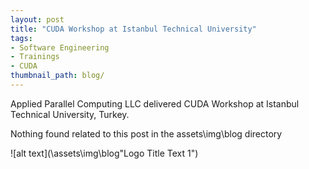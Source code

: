 ```yaml
---
layout: post
title: "CUDA Workshop at Istanbul Technical University"
tags:
- Software Engineering
- Trainings
- CUDA
thumbnail_path: blog/
---
```


Applied Parallel Computing LLC delivered CUDA Workshop at Istanbul Technical University, Turkey.

Nothing found related to this post in the assets\img\blog directory

![alt text](\assets\img\blog\"Logo Title Text 1")